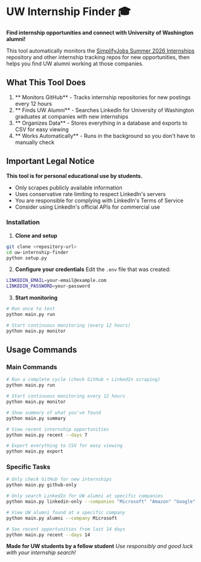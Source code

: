 # UW Internship Finder 🎓

**Find internship opportunities and connect with University of Washington alumni!**

This tool automatically monitors the [SimplifyJobs Summer 2026 Internships](https://github.com/SimplifyJobs/Summer2026-Internships.git) repository and other internship tracking repos for new opportunities, then helps you find UW alumni working at those companies.

##  What This Tool Does


1. ** Monitors GitHub** - Tracks internship repositories for new postings every 12 hours
2. ** Finds UW Alumni** - Searches LinkedIn for University of Washington graduates at companies with new internships
3. ** Organizes Data** - Stores everything in a database and exports to CSV for easy viewing
4. ** Works Automatically** - Runs in the background so you don't have to manually check

## Important Legal Notice

**This tool is for personal educational use by students.** 
- Only scrapes publicly available information
- Uses conservative rate limiting to respect LinkedIn's servers
- You are responsible for complying with LinkedIn's Terms of Service
- Consider using LinkedIn's official APIs for commercial use


### Installation

1. **Clone and setup**
```bash
git clone <repository-url>
cd uw-internship-finder
python setup.py
```

2. **Configure your credentials**
Edit the `.env` file that was created:
```bash
LINKEDIN_EMAIL=your-email@example.com
LINKEDIN_PASSWORD=your-password
```

3. **Start monitoring**
```bash
# Run once to test
python main.py run

# Start continuous monitoring (every 12 hours)
python main.py monitor
```

## Usage Commands

### Main Commands

```bash
# Run a complete cycle (check GitHub + LinkedIn scraping)
python main.py run

# Start continuous monitoring every 12 hours
python main.py monitor

# Show summary of what you've found
python main.py summary

# View recent internship opportunities
python main.py recent --days 7

# Export everything to CSV for easy viewing
python main.py export
```

### Specific Tasks

```bash
# Only check GitHub for new internships
python main.py github-only

# Only search LinkedIn for UW alumni at specific companies
python main.py linkedin-only --companies "Microsoft" "Amazon" "Google"

# View UW alumni found at a specific company
python main.py alumni --company Microsoft

# See recent opportunities from last 14 days
python main.py recent --days 14
```






**Made for UW students by a fellow student** 
*Use responsibly and good luck with your internship search!* 
